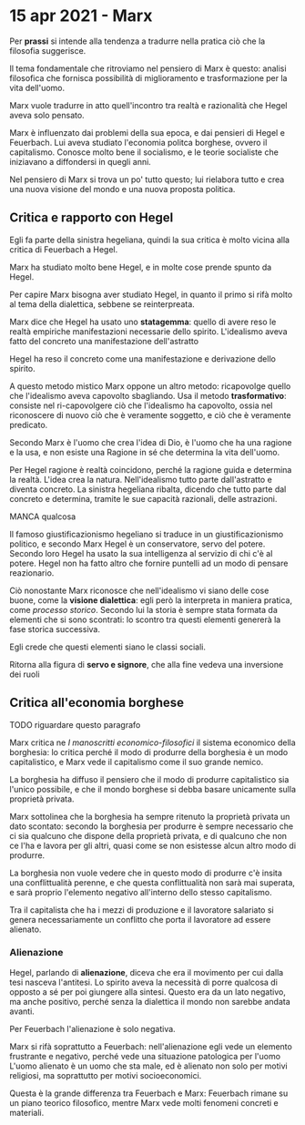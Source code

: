 # 15 apr 2021 - Marx

Per **prassi** si intende alla tendenza a tradurre nella pratica ciò che la filosofia suggerisce.

Il tema fondamentale che ritroviamo nel pensiero di Marx è questo: analisi filosofica che fornisca possibilità di miglioramento e trasformazione per la vita dell'uomo.

Marx vuole tradurre in atto quell'incontro tra realtà e razionalità che Hegel aveva solo pensato.

Marx è influenzato dai problemi della sua epoca, e dai pensieri di Hegel e Feuerbach.
Lui aveva studiato l'economia politca borghese, ovvero il capitalismo.
Conosce molto bene il socialismo, e le teorie socialiste che iniziavano a diffondersi in quegli anni.

Nel pensiero di Marx si trova un po' tutto questo; lui rielabora tutto e crea una nuova visione del mondo e una nuova proposta politica.

## Critica e rapporto con Hegel

Egli fa parte della sinistra hegeliana, quindi la sua critica è molto vicina alla critica di Feuerbach a Hegel.

Marx ha studiato molto bene Hegel, e in molte cose prende spunto da Hegel.

Per capire Marx bisogna aver studiato Hegel, in quanto il primo si rifà molto al tema della dialettica, sebbene se reinterpreata.

Marx dice che Hegel ha usato uno **statagemma**: quello di avere reso le realtà empiriche manifestazioni necessarie dello spirito. L'idealismo aveva fatto del concreto una manifestazione dell'astratto

Hegel ha reso il concreto come una manifestazione e derivazione dello spirito.

A questo metodo mistico Marx oppone un altro metodo: ricapovolge quello che l'idealismo aveva capovolto sbagliando. Usa il metodo **trasformativo**: consiste nel ri-capovolgere ciò che l'idealismo ha capovolto, ossia nel riconoscere di nuovo ciò che è veramente soggetto, e ciò che è veramente predicato.

Secondo Marx è l'uomo che crea l'idea di Dio, è l'uomo che ha una ragione e la usa, e non esiste una Ragione in sé che determina la vita dell'uomo.

Per Hegel ragione è realtà coincidono, perché la ragione guida e determina la realtà. L'idea crea la natura.
Nell'idealismo tutto parte dall'astratto e diventa concreto.
La sinistra hegeliana ribalta, dicendo che tutto parte dal concreto e determina, tramite le sue capacità razionali, delle astrazioni.

MANCA qualcosa

Il famoso giustificazionismo hegeliano si traduce in un giustificazionismo politico, e secondo Marx Hegel è un conservatore, servo del potere.
Secondo loro Hegel ha usato la sua intelligenza al servizio di chi c'è al potere.
Hegel non ha fatto altro che fornire puntelli ad un modo di pensare reazionario.

Ciò nonostante Marx riconosce che nell'idealismo vi siano delle cose buone, come la **visione dialettica**: egli però la interpreta in maniera pratica, come _processo storico_.
Secondo lui la storia è sempre stata formata da elementi che si sono scontrati: lo scontro tra questi elementi genererà la fase storica successiva.

Egli crede che questi elementi siano le classi sociali.

Ritorna alla figura di **servo e signore**, che alla fine vedeva una inversione dei ruoli

## Critica all'economia borghese

TODO riguardare questo paragrafo

Marx critica ne _I manoscritti economico-filosofici_ il sistema economico della borghesia: lo critica perché il modo di produrre della borghesia è un modo capitalistico, e Marx vede il capitalismo come il suo grande nemico.

La borghesia ha diffuso il pensiero che il modo di produrre capitalistico sia l'unico possibile, e che il mondo borghese si debba basare unicamente sulla proprietà privata.

Marx sottolinea che la borghesia ha sempre ritenuto la proprietà privata un dato scontato: secondo la borghesia per produrre è sempre necessario che ci sia qualcuno che dispone della proprietà privata, e di qualcuno che non ce l'ha e lavora per gli altri, quasi come se non esistesse alcun altro modo di produrre.

La borghesia non vuole vedere che in questo modo di produrre c'è insita una conflittualità perenne, e che questa conflittualità non sarà mai superata, e sarà proprio l'elemento negativo all'interno dello stesso capitalismo.

Tra il capitalista che ha i mezzi di produzione e il lavoratore salariato si genera necessariamente un conflitto che porta il lavoratore ad essere alienato.

### Alienazione

Hegel, parlando di **alienazione**, diceva che era il movimento per cui dalla tesi nasceva l'antitesi. Lo spirito aveva la necessità di porre qualcosa di opposto a sé per poi giungere alla sintesi.
Questo era da un lato negativo, ma anche positivo, perché senza la dialettica il mondo non sarebbe andata avanti.

Per Feuerbach l'alienazione è solo negativa.

Marx si rifà soprattutto a Feuerbach: nell'alienazione egli vede un elemento frustrante e negativo, perché vede una situazione patologica per l'uomo
L'uomo alienato è un uomo che sta male, ed è alienato non solo per motivi religiosi, ma soprattutto per motivi socioeconomici.

Questa è la grande differenza tra Feuerbach e Marx: Feuerbach rimane su un piano teorico filosofico, mentre Marx vede molti fenomeni concreti e materiali.
